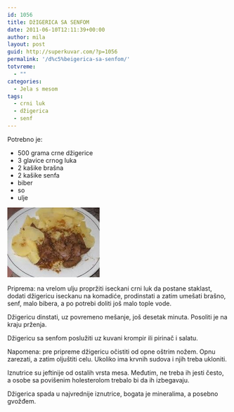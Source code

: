 ```yaml
---
id: 1056
title: DžIGERICA SA SENFOM
date: 2011-06-10T12:11:39+00:00
author: mila
layout: post
guid: http://superkuvar.com/?p=1056
permalink: '/d%c5%beigerica-sa-senfom/'
totvreme:
  - ""
categories:
  - Jela s mesom
tags:
  - crni luk
  - džigerica
  - senf
---
```

Potrebno je:

  * 500 grama crne džigerice
  * 3 glavice crnog luka
  * 2 kašike brašna
  * 2 kašike senfa
  * biber
  * so
  * ulje

<img class="alignnone size-full wp-image-1057" title="dzigericausenfu" src="/wp-content/uploads/2011/06/dzigericausenfu-e1307707883222.jpg" alt="" width="210" height="159" /> 

Priprema: na vrelom ulju propržiti iseckani crni luk da postane staklast, dodati džigericu iseckanu na komadiće, prodinstati a zatim umešati brašno, senf, malo bibera, a po potrebi doliti još malo tople vode.

Džigericu dinstati, uz povremeno mešanje, još desetak minuta. Posoliti je na kraju prženja.

Džigericu sa senfom poslužiti uz kuvani krompir ili pirinač i salatu.

Napomena: pre pripreme džigericu očistiti od opne oštrim nožem. Opnu zarezati, a zatim oljuštiti celu. Ukoliko ima krvnih sudova i njih treba ukloniti.

Iznutrice su jeftinije od ostalih vrsta mesa. Međutim, ne treba ih jesti često, a osobe sa povišenim holesterolom trebalo bi da ih izbegavaju.

Džigerica spada u najvrednije iznutrice, bogata je mineralima, a posebno gvožđem.